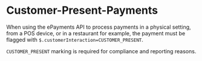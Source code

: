 # Customer-Present-Payments

When using the ePayments API to process payments in a physical setting, from a POS device, or in a restaurant for example, the payment must be flagged with `$.customerInteraction=CUSTOMER_PRESENT`. 

`CUSTOMER_PRESENT` marking is required for compliance and reporting reasons. 



